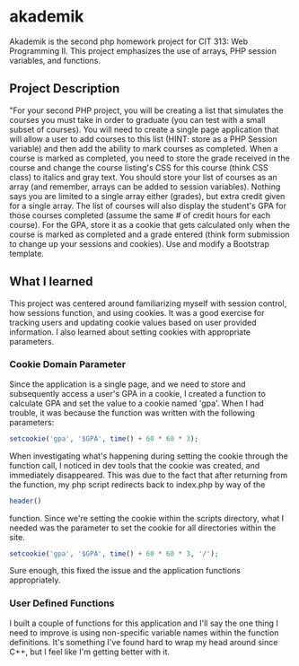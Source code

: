 # akademik

Akademik is the second php homework project for CIT 313: Web Programming II. This project emphasizes the use of arrays, PHP session variables, and functions. 

## Project Description

"For your second PHP project, you will be creating a list that simulates the courses you must take in order to graduate (you can test with a small subset of courses). You will need to create a single page application that will allow a user to add courses to this list (HINT: store as a PHP Session variable) and then add the ability to mark courses as completed. When a course is marked as completed, you need to store the grade received in the course and change the course listing's CSS for this course (think CSS class) to italics and gray text. You should store your list of courses as an array (and remember, arrays can be added to session variables). Nothing says you are limited to a single array either (grades), but extra credit given for a single array. The list of courses will also display the student's GPA for those courses completed (assume the same # of credit hours for each course). For the GPA, store it as a cookie that gets calculated only when the course is marked as completed and a grade entered (think form submission to change up your sessions and cookies). Use and modify a Bootstrap template. 

## What I learned

This project was centered around familiarizing myself with session control, how sessions function, and using cookies. It was a good exercise for tracking users and updating cookie values based on user provided information. I also learned about setting cookies with appropriate parameters. 

### Cookie Domain Parameter

Since the application is a single page, and we need to store and subsequently access a user's GPA in a cookie, I created a function to calculate GPA and set the value to a cookie named 'gpa'. When I had trouble, it was because the function was written with the following parameters: 

```php
setcookie('gpa', '$GPA', time() + 60 * 60 * 3);
```
When investigating what's happening during setting the cookie through the function call, I noticed in dev tools that the cookie was created, and immediately disappeared. This was due to the fact that after returning from the function, my php script redirects back to index.php by way of the 

```php
header()
``` 
function. Since we're setting the cookie within the scripts directory, what I needed was the parameter to set the cookie for all directories within the site. 
```php
setcookie('gpa', '$GPA', time() + 60 * 60 * 3, '/');
```
Sure enough, this fixed the issue and the application functions appropriately. 

### User Defined Functions

I built a couple of functions for this application and I'll say the one thing I need to improve is using non-specific variable names within the function definitions. It's something I've found hard to wrap my head around since C++, but I feel like I'm getting better with it. 